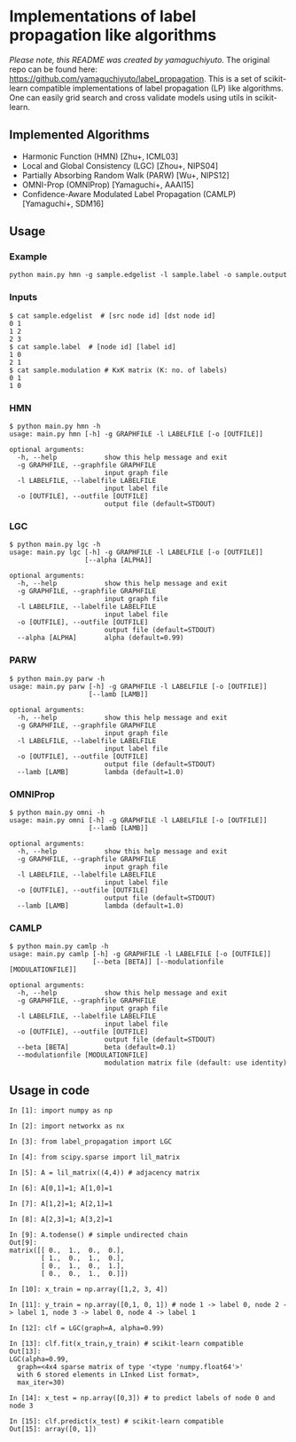 # Implementations of label propagation like algorithms

*Please note, this README was created by yamaguchiyuto.* The original repo can be found here: https://github.com/yamaguchiyuto/label_propagation. 
This is a set of scikit-learn compatible implementations of label propagation (LP) like algorithms.
One can easily grid search and cross validate models using utils in scikit-learn.

## Implemented Algorithms

* Harmonic Function (HMN) [Zhu+, ICML03]
* Local and Global Consistency (LGC) [Zhou+, NIPS04]
* Partially Absorbing Random Walk (PARW) [Wu+, NIPS12]
* OMNI-Prop (OMNIProp) [Yamaguchi+, AAAI15]
* Confidence-Aware Modulated Label Propagation (CAMLP) [Yamaguchi+, SDM16]

## Usage

### Example
```
python main.py hmn -g sample.edgelist -l sample.label -o sample.output
```

### Inputs
```
$ cat sample.edgelist  # [src node id] [dst node id]
0 1
1 2
2 3
$ cat sample.label  # [node id] [label id]
1 0
2 1
$ cat sample.modulation # KxK matrix (K: no. of labels)
0 1
1 0
```

### HMN

```
$ python main.py hmn -h
usage: main.py hmn [-h] -g GRAPHFILE -l LABELFILE [-o [OUTFILE]]

optional arguments:
  -h, --help            show this help message and exit
  -g GRAPHFILE, --graphfile GRAPHFILE
                        input graph file
  -l LABELFILE, --labelfile LABELFILE
                        input label file
  -o [OUTFILE], --outfile [OUTFILE]
                        output file (default=STDOUT)
```

### LGC

```
$ python main.py lgc -h
usage: main.py lgc [-h] -g GRAPHFILE -l LABELFILE [-o [OUTFILE]]
                   [--alpha [ALPHA]]

optional arguments:
  -h, --help            show this help message and exit
  -g GRAPHFILE, --graphfile GRAPHFILE
                        input graph file
  -l LABELFILE, --labelfile LABELFILE
                        input label file
  -o [OUTFILE], --outfile [OUTFILE]
                        output file (default=STDOUT)
  --alpha [ALPHA]       alpha (default=0.99)
```

### PARW

```
$ python main.py parw -h
usage: main.py parw [-h] -g GRAPHFILE -l LABELFILE [-o [OUTFILE]]
                    [--lamb [LAMB]]

optional arguments:
  -h, --help            show this help message and exit
  -g GRAPHFILE, --graphfile GRAPHFILE
                        input graph file
  -l LABELFILE, --labelfile LABELFILE
                        input label file
  -o [OUTFILE], --outfile [OUTFILE]
                        output file (default=STDOUT)
  --lamb [LAMB]         lambda (default=1.0)
```

### OMNIProp

```
$ python main.py omni -h
usage: main.py omni [-h] -g GRAPHFILE -l LABELFILE [-o [OUTFILE]]
                    [--lamb [LAMB]]

optional arguments:
  -h, --help            show this help message and exit
  -g GRAPHFILE, --graphfile GRAPHFILE
                        input graph file
  -l LABELFILE, --labelfile LABELFILE
                        input label file
  -o [OUTFILE], --outfile [OUTFILE]
                        output file (default=STDOUT)
  --lamb [LAMB]         lambda (default=1.0)
```

### CAMLP

```
$ python main.py camlp -h
usage: main.py camlp [-h] -g GRAPHFILE -l LABELFILE [-o [OUTFILE]]
                     [--beta [BETA]] [--modulationfile [MODULATIONFILE]]

optional arguments:
  -h, --help            show this help message and exit
  -g GRAPHFILE, --graphfile GRAPHFILE
                        input graph file
  -l LABELFILE, --labelfile LABELFILE
                        input label file
  -o [OUTFILE], --outfile [OUTFILE]
                        output file (default=STDOUT)
  --beta [BETA]         beta (default=0.1)
  --modulationfile [MODULATIONFILE]
                        modulation matrix file (default: use identity)
```

## Usage in code

```
In [1]: import numpy as np

In [2]: import networkx as nx

In [3]: from label_propagation import LGC

In [4]: from scipy.sparse import lil_matrix

In [5]: A = lil_matrix((4,4)) # adjacency matrix

In [6]: A[0,1]=1; A[1,0]=1

In [7]: A[1,2]=1; A[2,1]=1

In [8]: A[2,3]=1; A[3,2]=1

In [9]: A.todense() # simple undirected chain
Out[9]:
matrix([[ 0.,  1.,  0.,  0.],
        [ 1.,  0.,  1.,  0.],
        [ 0.,  1.,  0.,  1.],
        [ 0.,  0.,  1.,  0.]])

In [10]: x_train = np.array([1,2, 3, 4])

In [11]: y_train = np.array([0,1, 0, 1]) # node 1 -> label 0, node 2 -> label 1, node 3 -> label 0, node 4 -> label 1

In [12]: clf = LGC(graph=A, alpha=0.99)

In [13]: clf.fit(x_train,y_train) # scikit-learn compatible
Out[13]:
LGC(alpha=0.99,
  graph=<4x4 sparse matrix of type '<type 'numpy.float64'>'
  with 6 stored elements in LInked List format>,
  max_iter=30)

In [14]: x_test = np.array([0,3]) # to predict labels of node 0 and node 3

In [15]: clf.predict(x_test) # scikit-learn compatible
Out[15]: array([0, 1])
```

